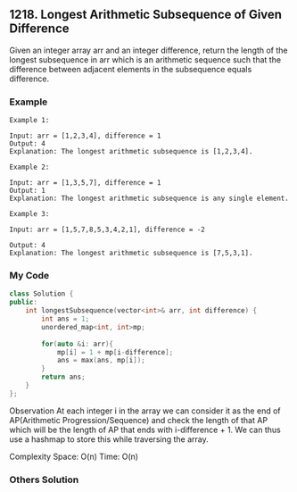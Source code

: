 ## 1218. Longest Arithmetic Subsequence of Given Difference

Given an integer array arr and an integer difference, return the length of the longest subsequence in arr which is an arithmetic sequence such that the difference between adjacent elements in the subsequence equals difference.


### Example
```
Example 1:

Input: arr = [1,2,3,4], difference = 1
Output: 4
Explanation: The longest arithmetic subsequence is [1,2,3,4].

Example 2:

Input: arr = [1,3,5,7], difference = 1
Output: 1
Explanation: The longest arithmetic subsequence is any single element.

Example 3:

Input: arr = [1,5,7,8,5,3,4,2,1], difference = -2

Output: 4
Explanation: The longest arithmetic subsequence is [7,5,3,1].
```

### My Code
```c++
class Solution {
public:
    int longestSubsequence(vector<int>& arr, int difference) {
        int ans = 1;
        unordered_map<int, int>mp;
        
        for(auto &i: arr){
            mp[i] = 1 + mp[i-difference];
            ans = max(ans, mp[i]);
        }
        return ans;
    }
};
```
Observation
At each integer i in the array we can consider it as the end of AP(Arithmetic Progression/Sequence) and check the length of that AP which will be the length of AP that ends with i-difference + 1. We can thus use a hashmap to store this while traversing the array.

Complexity
Space: O(n)
Time: O(n)

### Others Solution
```c++
```

